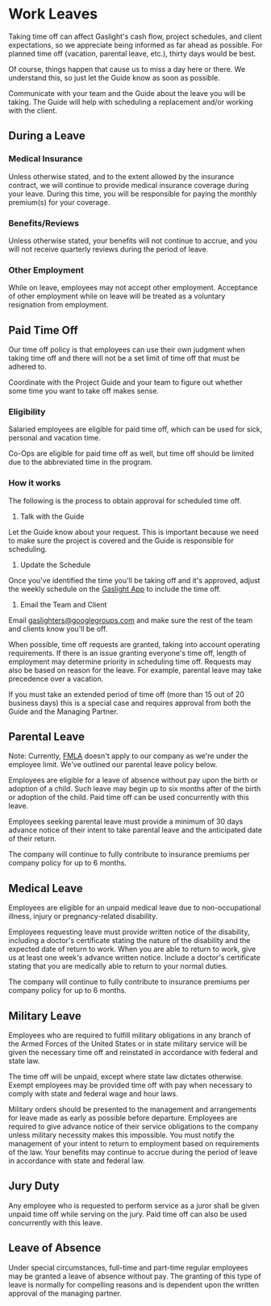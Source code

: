 # Work Leaves

Taking time off can affect Gaslight's cash flow, project schedules,
and client expectations, so we appreciate being informed as far ahead as
possible. For planned time off (vacation, parental leave, etc.), thirty
days would be best.

Of course, things happen that cause us to miss a day here or there.  We
understand this, so just let the Guide know as soon as possible.

Communicate with your team and the Guide about the leave you will be
taking. The Guide will help with scheduling a replacement and/or working
with the client.

## During a Leave

### Medical Insurance

Unless otherwise stated, and to the extent allowed by the insurance
contract, we will continue to provide medical insurance coverage during
your leave. During this time, you will be responsible for paying the
monthly premium(s) for your coverage.

### Benefits/Reviews

Unless otherwise stated, your benefits will not continue to accrue, and
you will not receive quarterly reviews during the period of leave.

### Other Employment

While on leave, employees may not accept other employment. Acceptance of
other employment while on leave will be treated as a voluntary
resignation from employment.

## Paid Time Off

Our time off policy is that employees can use their own judgment when taking
time off and there will not be a set limit of time off that must be adhered to.

Coordinate with the Project Guide and your team to figure out whether
some time you want to take off makes sense.

### Eligibility

Salaried employees are eligible for paid time off, which can be used for
sick, personal and vacation time.

Co-Ops are eligible for paid time off as well, but time off should be
limited due to the abbreviated time in the program.

### How it works

The following is the process to obtain approval for scheduled time off.

1. Talk with the Guide

  Let the Guide know about your request. This is important because we
  need to make sure the project is covered and the Guide is responsible
  for scheduling.

1. Update the Schedule

  Once you've identified the time you'll be taking off and it's
  approved, adjust the weekly schedule on the [Gaslight App][scheduler]
  to include the time off.

1. Email the Team and Client

  Email gaslighters@googlegroups.com and make sure the rest of the team and
  clients know you'll be off.

When possible, time off requests are granted, taking into account operating
requirements. If there is an issue granting everyone's time off, length of
employment may determine priority in scheduling time off. Requests may
also be based on reason for the leave. For example, parental leave may
take precedence over a vacation.

If you must take an extended period of time off (more than 15 out of 20
business days) this is a special case and requires approval from both
the Guide and the Managing Partner.

## Parental Leave

Note: Currently, [FMLA][fmla] doesn't apply to our company as we're
under the employee limit. We've outlined our parental leave policy
below.

Employees are eligible for a leave of absence without pay upon the birth
or adoption of a child. Such leave may begin up to six months after of
the birth or adoption of the child. Paid time off can be used
concurrently with this leave.

Employees seeking parental leave must provide a minimum of 30 days
advance notice of their intent to take parental leave and the
anticipated date of their return.

The company will continue to fully contribute to insurance premiums per
company policy for up to 6 months.

## Medical Leave

Employees are eligible for an unpaid medical leave due to
non-occupational illness, injury or pregnancy-related disability.

Employees requesting leave must provide written notice of the
disability, including a doctor's certificate stating the nature of the
disability and the expected date of return to work. When you are able to
return to work, give us at least one week's advance written notice.
Include a doctor's certificate stating that you are medically able to
return to your normal duties.

The company will continue to fully contribute to insurance premiums per
company policy for up to 6 months.

## Military Leave

Employees who are required to fulfill military obligations in any branch
of the Armed Forces of the United States or in state military service
will be given the necessary time off and reinstated in accordance with
federal and state law.

The time off will be unpaid, except where state law dictates otherwise.
Exempt employees may be provided time off with pay when necessary to
comply with state and federal wage and hour laws.

Military orders should be presented to the management and arrangements
for leave made as early as possible before departure. Employees are
required to give advance notice of their service obligations to the
company unless military necessity makes this impossible. You must
notify the management of your intent to return to employment based on
requirements of the law. Your benefits may continue to accrue during
the period of leave in accordance with state and federal law.

## Jury Duty

Any employee who is requested to perform service as a juror shall be
given unpaid time off while serving on the jury. Paid time off can also
be used concurrently with this leave.

## Leave of Absence

Under special circumstances, full-time and part-time regular employees
may be granted a leave of absence without pay. The granting of this type
of leave is normally for compelling reasons and is dependent upon the
written approval of the managing partner.

[scheduler]: http://dashboard.gaslight.co/schedule 
[fmla]: http://www.dol.gov/whd/fmla/

